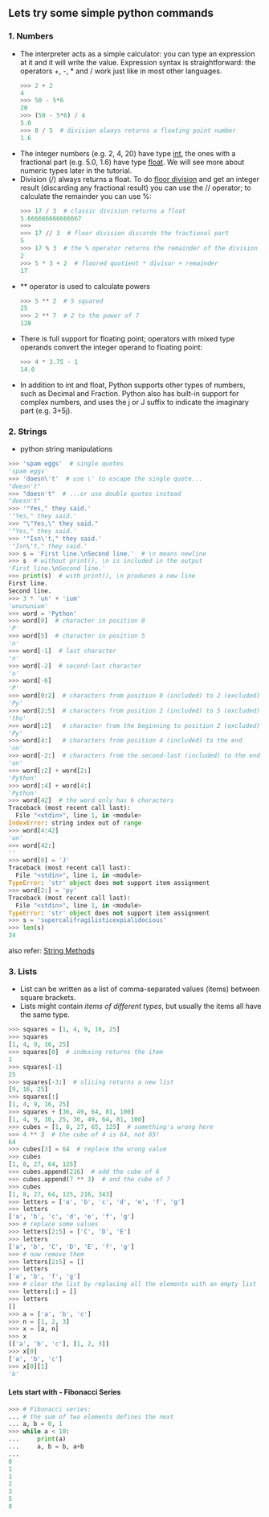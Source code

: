 ## Lets try some simple python commands
### 1. Numbers
- The interpreter acts as a simple calculator: you can type an expression at it and it will write the value. Expression syntax is straightforward: the operators +, -, * and / work just like in most other languages.
  ```python
  >>> 2 + 2
  4
  >>> 50 - 5*6
  20
  >>> (50 - 5*6) / 4
  5.0
  >>> 8 / 5  # division always returns a floating point number
  1.6
  ```
- The integer numbers (e.g. 2, 4, 20) have type [int](https://docs.python.org/3/library/functions.html#int), the ones with a fractional part (e.g. 5.0, 1.6) have type [float](https://docs.python.org/3/library/functions.html#float). We will see more about numeric types later in the tutorial.
- Division (/) always returns a float. To do [floor division](https://docs.python.org/3/glossary.html#term-floor-division) and get an integer result (discarding any fractional result) you can use the // operator; to calculate the remainder you can use %:
  ```python
  >>> 17 / 3  # classic division returns a float
  5.666666666666667
  >>>
  >>> 17 // 3  # floor division discards the fractional part
  5
  >>> 17 % 3  # the % operator returns the remainder of the division
  2
  >>> 5 * 3 + 2  # floored quotient * divisor + remainder
  17
  ```
- ** operator is used to calculate powers
  ```python
  >>> 5 ** 2  # 5 squared
  25
  >>> 2 ** 7  # 2 to the power of 7
  128
  ```
- There is full support for floating point; operators with mixed type operands convert the integer operand to floating point:
  ```python
  >>> 4 * 3.75 - 1
  14.0
  ```
- In addition to int and float, Python supports other types of numbers, such as Decimal and Fraction. Python also has built-in support for complex numbers, and uses the j or J suffix to indicate the imaginary part (e.g. 3+5j).

### 2. Strings
- python string manipulations
```python
>>> 'spam eggs'  # single quotes
'spam eggs'
>>> 'doesn\'t'  # use \' to escape the single quote...
"doesn't"
>>> "doesn't"  # ...or use double quotes instead
"doesn't"
>>> '"Yes," they said.'
'"Yes," they said.'
>>> "\"Yes,\" they said."
'"Yes," they said.'
>>> '"Isn\'t," they said.'
'"Isn\'t," they said.'
>>> s = 'First line.\nSecond line.'  # \n means newline
>>> s  # without print(), \n is included in the output
'First line.\nSecond line.'
>>> print(s)  # with print(), \n produces a new line
First line.
Second line.
>>> 3 * 'un' + 'ium'
'unununium'
>>> word = 'Python'
>>> word[0]  # character in position 0
'P'
>>> word[5]  # character in position 5
'n'
>>> word[-1]  # last character
'n'
>>> word[-2]  # second-last character
'o'
>>> word[-6]
'P'
>>> word[0:2]  # characters from position 0 (included) to 2 (excluded)
'Py'
>>> word[2:5]  # characters from position 2 (included) to 5 (excluded)
'tho'
>>> word[:2]   # character from the beginning to position 2 (excluded)
'Py'
>>> word[4:]   # characters from position 4 (included) to the end
'on'
>>> word[-2:]  # characters from the second-last (included) to the end
'on'
>>> word[:2] + word[2:]
'Python'
>>> word[:4] + word[4:]
'Python'
>>> word[42]  # the word only has 6 characters
Traceback (most recent call last):
  File "<stdin>", line 1, in <module>
IndexError: string index out of range
>>> word[4:42]
'on'
>>> word[42:]
''
>>> word[0] = 'J'
Traceback (most recent call last):
  File "<stdin>", line 1, in <module>
TypeError: 'str' object does not support item assignment
>>> word[2:] = 'py'
Traceback (most recent call last):
  File "<stdin>", line 1, in <module>
TypeError: 'str' object does not support item assignment
>>> s = 'supercalifragilisticexpialidocious'
>>> len(s)
34
```
also refer: [String Methods](https://docs.python.org/3/library/stdtypes.html#string-methods)

### 3. Lists
- List can be written as a list of comma-separated values (items) between square brackets. 
- Lists might contain *items of different types*, but usually the items all have the same type.
```python
>>> squares = [1, 4, 9, 16, 25]
>>> squares
[1, 4, 9, 16, 25]
>>> squares[0]  # indexing returns the item
1
>>> squares[-1]
25
>>> squares[-3:]  # slicing returns a new list
[9, 16, 25]
>>> squares[:]
[1, 4, 9, 16, 25]
>>> squares + [36, 49, 64, 81, 100]
[1, 4, 9, 16, 25, 36, 49, 64, 81, 100]
>>> cubes = [1, 8, 27, 65, 125]  # something's wrong here
>>> 4 ** 3  # the cube of 4 is 64, not 65!
64
>>> cubes[3] = 64  # replace the wrong value
>>> cubes
[1, 8, 27, 64, 125]
>>> cubes.append(216)  # add the cube of 6
>>> cubes.append(7 ** 3)  # and the cube of 7
>>> cubes
[1, 8, 27, 64, 125, 216, 343]
>>> letters = ['a', 'b', 'c', 'd', 'e', 'f', 'g']
>>> letters
['a', 'b', 'c', 'd', 'e', 'f', 'g']
>>> # replace some values
>>> letters[2:5] = ['C', 'D', 'E']
>>> letters
['a', 'b', 'C', 'D', 'E', 'f', 'g']
>>> # now remove them
>>> letters[2:5] = []
>>> letters
['a', 'b', 'f', 'g']
>>> # clear the list by replacing all the elements with an empty list
>>> letters[:] = []
>>> letters
[]
>>> a = ['a', 'b', 'c']
>>> n = [1, 2, 3]
>>> x = [a, n]
>>> x
[['a', 'b', 'c'], [1, 2, 3]]
>>> x[0]
['a', 'b', 'c']
>>> x[0][1]
'b'
```

#### Lets start with - Fibonacci Series
```python
>>> # Fibonacci series:
... # the sum of two elements defines the next
... a, b = 0, 1
>>> while a < 10:
...     print(a)
...     a, b = b, a+b
...
0
1
1
2
3
5
8
```







